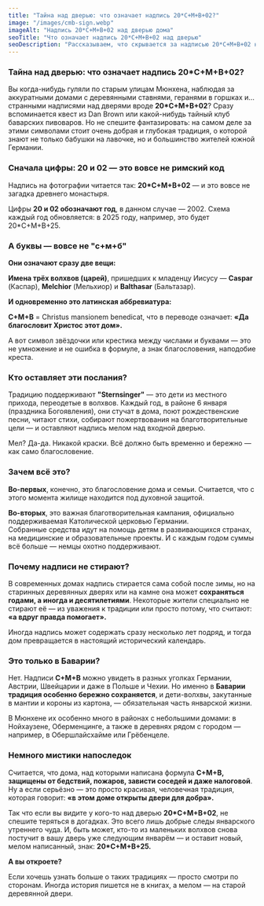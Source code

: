 ```yaml
---
title: "Тайна над дверью: что означает надпись 20*C+M+B+02?"
image: "/images/cmb-sign.webp"
imageAlt: "Надпись 20*C+M+B+02 над дверью дома"
seoTitle: "Что означает надпись 20*C+M+B+02 над дверью"
seoDescription: "Рассказываем, что скрывается за надписью 20*C+M+B+02 на дверях домов в Германии: древняя традиция, волхвы, благословение и доброта."
---
```


### Тайна над дверью: что означает надпись 20*C+M+B+02?

Вы когда-нибудь гуляли по старым улицам Мюнхена, наблюдая за аккуратными домами с деревянными ставнями, геранями в горшках и… странными надписями над дверями вроде **20*C+M+B+02**? Сразу вспоминается квест из Dan Brown или какой-нибудь тайный клуб баварских пивоваров. Но не спешите фантазировать: на самом деле за этими символами стоит очень добрая и глубокая традиция, о которой знают не только бабушки на лавочке, но и большинство жителей южной Германии.

### Сначала цифры: 20 и 02 — это вовсе не римский код

Надпись на фотографии читается так: **20*C+M+B+02** — и это вовсе не загадка древнего монастыря.

Цифры **20 и 02 обозначают год**, в данном случае — 2002. Схема каждый год обновляется: в 2025 году, например, это будет 20*C+M+B+25.

### А буквы — вовсе не "с+м+б"

**Они означают сразу две вещи:**

**Имена трёх волхвов (царей)**, пришедших к младенцу Иисусу — **Caspar** (Каспар), **Melchior** (Мельхиор) и **Balthasar** (Бальтазар).

**И одновременно это латинская аббревиатура:**  

**C+M+B** = Christus mansionem benedicat, что в переводе означает: **«Да благословит Христос этот дом».**

А вот символ звёздочки или крестика между числами и буквами — это не умножение и не ошибка в формуле, а знак благословения, наподобие креста.

### Кто оставляет эти послания?

Традицию поддерживают **"Sternsinger"** — это дети из местного прихода, переодетые в волхвов. Каждый год, в районе 6 января (праздника Богоявления), они стучат в дома, поют рождественские песни, читают стихи, собирают пожертвования на благотворительные цели — и оставляют надпись мелом над входной дверью.

Мел? Да-да. Никакой краски. Всё должно быть временно и бережно — как само благословение.

### Зачем всё это?

**Во-первых**, конечно, это благословение дома и семьи. Считается, что с этого момента жилище находится под духовной защитой.

**Во-вторых**, это важная благотворительная кампания, официально поддерживаемая Католической церковью Германии.  
Собранные средства идут на помощь детям в развивающихся странах, на медицинские и образовательные проекты. И с каждым годом суммы всё больше — немцы охотно поддерживают.

### Почему надписи не стирают?

В современных домах надпись стирается сама собой после зимы, но на старинных деревянных дверях или на камне она может **сохраняться годами, а иногда и десятилетиями**. Некоторые жители специально не стирают её — из уважения к традиции или просто потому, что считают: **«а вдруг правда помогает».**

Иногда надпись может содержать сразу несколько лет подряд, и тогда дом превращается в настоящий исторический календарь.

### Это только в Баварии?

Нет. Надписи **C+M+B** можно увидеть в разных уголках Германии, Австрии, Швейцарии и даже в Польше и Чехии. Но именно в **Баварии традиция особенно бережно сохраняется**, и дети-волхвы, закутанные в мантии и короны из картона, — обязательная часть январской жизни.

В Мюнхене их особенно много в районах с небольшими домами: в Нойхаузене, Оберменцинге, а также в деревнях рядом с городом — например, в Обершлайсхайме или Грёбенцеле.

### Немного мистики напоследок

Считается, что дома, над которыми написана формула **C+M+B, защищены от бедствий, пожаров, зависти соседей и даже налоговой**.  
Ну а если серьёзно — это просто красивая, человечная традиция, которая говорит: **«в этом доме открыты двери для добра».**

Так что если вы видите у кого-то над дверью **20*C+M+B+02**, не спешите теряться в догадках. Это всего лишь добрые следы январского утреннего чуда. И, быть может, кто-то из маленьких волхвов снова постучит в вашу дверь уже следующим январём — и оставит новый, мелом написанный, знак: **20*C+M+B+25.**

**А вы откроете?**

Если хочешь узнать больше о таких традициях — просто смотри по сторонам. Иногда история пишется не в книгах, а мелом — на старой деревянной двери.
